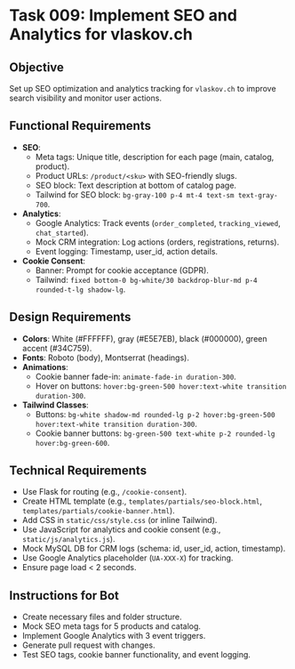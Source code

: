 # Task 009: Implement SEO and Analytics for vlaskov.ch

## Objective
Set up SEO optimization and analytics tracking for `vlaskov.ch` to improve search visibility and monitor user actions.

## Functional Requirements
- **SEO**:
  - Meta tags: Unique title, description for each page (main, catalog, product).
  - Product URLs: `/product/<sku>` with SEO-friendly slugs.
  - SEO block: Text description at bottom of catalog page.
  - Tailwind for SEO block: `bg-gray-100 p-4 mt-4 text-sm text-gray-700`.
- **Analytics**:
  - Google Analytics: Track events (`order_completed`, `tracking_viewed`, `chat_started`).
  - Mock CRM integration: Log actions (orders, registrations, returns).
  - Event logging: Timestamp, user_id, action details.
- **Cookie Consent**:
  - Banner: Prompt for cookie acceptance (GDPR).
  - Tailwind: `fixed bottom-0 bg-white/30 backdrop-blur-md p-4 rounded-t-lg shadow-lg`.

## Design Requirements
- **Colors**: White (#FFFFFF), gray (#E5E7EB), black (#000000), green accent (#34C759).
- **Fonts**: Roboto (body), Montserrat (headings).
- **Animations**:
  - Cookie banner fade-in: `animate-fade-in duration-300`.
  - Hover on buttons: `hover:bg-green-500 hover:text-white transition duration-300`.
- **Tailwind Classes**:
  - Buttons: `bg-white shadow-md rounded-lg p-2 hover:bg-green-500 hover:text-white transition duration-300`.
  - Cookie banner buttons: `bg-green-500 text-white p-2 rounded-lg hover:bg-green-600`.

## Technical Requirements
- Use Flask for routing (e.g., `/cookie-consent`).
- Create HTML template (e.g., `templates/partials/seo-block.html`, `templates/partials/cookie-banner.html`).
- Add CSS in `static/css/style.css` (or inline Tailwind).
- Use JavaScript for analytics and cookie consent (e.g., `static/js/analytics.js`).
- Mock MySQL DB for CRM logs (schema: id, user_id, action, timestamp).
- Use Google Analytics placeholder (`UA-XXX-X`) for tracking.
- Ensure page load < 2 seconds.

## Instructions for Bot
- Create necessary files and folder structure.
- Mock SEO meta tags for 5 products and catalog.
- Implement Google Analytics with 3 event triggers.
- Generate pull request with changes.
- Test SEO tags, cookie banner functionality, and event logging.

